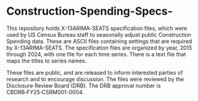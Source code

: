 # Construction-Spending-Specs-

This repository holds X-13ARIMA-SEATS specification files, which were used by US Census Bureau staff to seasonally adjust public Construction Spending data. These are ASCII files containing settings that are required by X-13ARIMA-SEATS. The specification files are organized by year, 2015 through 2024, with one file for each time series. There is a text file that maps the titles to series names.

These files are public, and are released to inform interested parties of research	and to encourage discussion. The files were reviewed by the Disclosure Review Board (DRB). The DRB approval number is CBDRB‑FY25‑CSRM001-0004.
